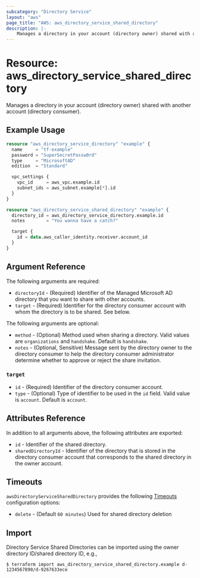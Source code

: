 ```yaml
---
subcategory: "Directory Service"
layout: "aws"
page_title: "AWS: aws_directory_service_shared_directory"
description: |-
    Manages a directory in your account (directory owner) shared with another account (directory consumer).
---
```


# Resource: aws_directory_service_shared_directory

Manages a directory in your account (directory owner) shared with another account (directory consumer).

## Example Usage

```terraform
resource "aws_directory_service_directory" "example" {
  name     = "tf-example"
  password = "SuperSecretPassw0rd"
  type     = "MicrosoftAD"
  edition  = "Standard"

  vpc_settings {
    vpc_id     = aws_vpc.example.id
    subnet_ids = aws_subnet.example[*].id
  }
}

resource "aws_directory_service_shared_directory" "example" {
  directory_id = aws_directory_service_directory.example.id
  notes        = "You wanna have a catch?"

  target {
    id = data.aws_caller_identity.receiver.account_id
  }
}
```

## Argument Reference

The following arguments are required:

* `directoryId` - (Required) Identifier of the Managed Microsoft AD directory that you want to share with other accounts.
* `target` - (Required) Identifier for the directory consumer account with whom the directory is to be shared. See below.

The following arguments are optional:

* `method` - (Optional) Method used when sharing a directory. Valid values are `organizations` and `handshake`. Default is `handshake`.
* `notes` - (Optional, Sensitive) Message sent by the directory owner to the directory consumer to help the directory consumer administrator determine whether to approve or reject the share invitation.

### `target`

* `id` - (Required) Identifier of the directory consumer account.
* `type` - (Optional) Type of identifier to be used in the `id` field. Valid value is `account`. Default is `account`.

## Attributes Reference

In addition to all arguments above, the following attributes are exported:

* `id` - Identifier of the shared directory.
* `sharedDirectoryId` - Identifier of the directory that is stored in the directory consumer account that corresponds to the shared directory in the owner account.

## Timeouts

`awsDirectoryServiceSharedDirectory` provides the following [Timeouts](https://developer.hashicorp.com/terraform/language/resources/syntax#operation-timeouts) configuration options:

- `delete` - (Default `60 minutes`) Used for shared directory deletion

## Import

Directory Service Shared Directories can be imported using the owner directory ID/shared directory ID, e.g.,

```
$ terraform import aws_directory_service_shared_directory.example d-1234567890/d-9267633ece
```

<!-- cache-key: cdktf-0.17.0-pre.15 input-d10a72cc7239ae75b4d39da087a2fd858f23511e5ad311aab0f1d9887c0a42b6 -->